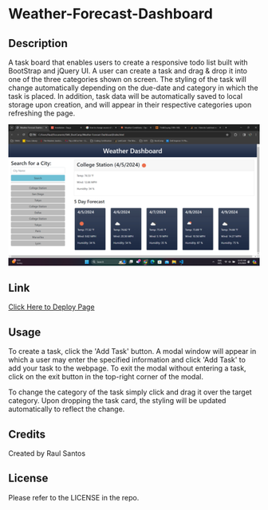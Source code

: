 # Weather-Forecast-Dashboard

## Description

A task board that enables users to create a responsive todo list built with BootStrap and jQuery UI. A user can create a task and drag & drop it into one of the three categories shown on screen. The styling of the task will change automatically depending on the due-date and category in which the task is placed. In addition, task data will be automatically saved to local storage upon creation, and will appear in their respective categories upon refreshing the page.

![Screenshot of the deployed website.](./assets/images/deployed-site-screenshot.png)

## Link

[Click Here to Deploy Page](https://raulds-fmtx.github.io/To-Do-List/)

## Usage

To create a task, click the 'Add Task' button. A modal window will appear in which a user may enter the specified information and click 'Add Task' to add your task to the webpage. To exit the modal without entering a task, click on the exit button in the top-right corner of the modal.

To change the category of the task simply click and drag it over the target category. Upon dropping the task card, the styling will be updated automatically to reflect the change.

## Credits

Created by Raul Santos

## License

Please refer to the LICENSE in the repo.
